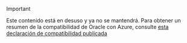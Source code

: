 > [!IMPORTANT]
> Este contenido está en desuso y ya no se mantendrá.  Para obtener un resumen de la compatibilidad de Oracle con Azure, consulte [esta declaración de compatibilidad publicada](http://www.oracle.com/technetwork/topics/cloud/faq-1963009.html#support)
> 
> 



<!--HONumber=Jan17_HO3-->


